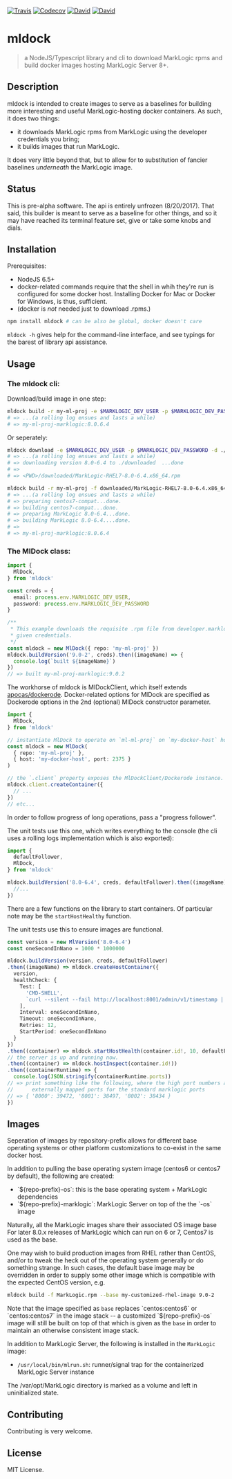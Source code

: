 [![Travis](https://img.shields.io/travis/laurelnaiad/mldock/master.svg)](https://travis-ci.org/laurelnaiad/mldock)
[![Codecov](https://img.shields.io/codecov/c/github/laurelnaiad/mldock.svg)](https://codecov.io/gh/laurelnaiad/mldock)
[![David](https://img.shields.io/david/laurelnaiad/mldock.svg)](https://david-dm.org/laurelnaiad/mldock)
[![David](https://img.shields.io/david/dev/laurelnaiad/mldock.svg)](https://david-dm.org/laurelnaiad/mldock?type=dev)
# mldock
> a NodeJS/Typescript library and cli to download MarkLogic rpms and build docker images hosting MarkLogic Server 8+.

## Description

mldock is intended to create images to serve as a baselines for building more interesting and useful MarkLogic-hosting docker containers. As such, it does two things:

* it downloads MarkLogic rpms from MarkLogic using the developer credentials you bring;
* it builds images that run MarkLogic.

It does very little beyond that, but to allow for to substitution of fancier baselines _underneath_ the MarkLogic image.

## Status

This is pre-alpha software. The api is entirely unfrozen (8/20/2017). That said, this builder is meant to serve as a baseline for other things, and so it may have reached its terminal feature set, give or take some knobs and dials.

## Installation

Prerequisites:
* NodeJS 6.5+
* docker-related commands require that the shell in whih they're run is configured for some docker host. Installing Docker for Mac or Docker for Windows, is thus, sufficient.
* (docker is _not_ needed just to download .rpms.)

```bash
npm install mldock # can be also be global, docker doesn't care
```

`mldock -h` gives help for the command-line interface, and see typings for the barest of library api assistance.

## Usage

### The mldock cli:

Download/build image in one step:
```bash
mldock build -r my-ml-proj -e $MARKLOGIC_DEV_USER -p $MARKLOGIC_DEV_PASSWORD 8.0-6.4
# => ...(a rolling log ensues and lasts a while)
# => my-ml-proj-marklogic:8.0.6.4
```

Or seperately:
```bash
mldock download -e $MARKLOGIC_DEV_USER -p $MARKLOGIC_DEV_PASSWORD -d ./downloaded 8.0-6.4
# => ...(a rolling log ensues and lasts a while)
# => downloading version 8.0-6.4 to ./downloaded  ...done
# =>
# => <PWD>/downloaded/MarkLogic-RHEL7-8.0-6.4.x86_64.rpm

mldock build -r my-ml-proj -f downloaded/MarkLogic-RHEL7-8.0-6.4.x86_64.rpm 8.0-6.4
# => ...(a rolling log ensues and lasts a while)
# => preparing centos7-compat...done.
# => building centos7-compat...done.
# => preparing MarkLogic 8.0-6.4...done.
# => building MarkLogic 8.0-6.4....done.
# =>
# => my-ml-proj-marklogic:8.0.6.4
```

### The MlDock class:

```typescript
import {
  MlDock,
} from 'mldock'

const creds = {
  email: process.env.MARKLOGIC_DEV_USER,
  password: process.env.MARKLOGIC_DEV_PASSWORD
}

/**
 * This example downloads the requisite .rpm file from developer.marklogic.com using the
 * given credentials.
 */
const mldock = new MlDock({ repo: 'my-ml-proj' })
mldock.buildVersion('9.0-2', creds).then((imageName) => {
  console.log(`built ${imageName}`)
})
// => built my-ml-proj-marklogic:9.0.2
```

The workhorse of mldock is MlDockClient, which itself extends [apocas/dockerode](https://github.com/apocas/dockerode). Docker-related options for MlDock are specified as Dockerode options in the 2nd (optional) MlDock constructor parameter.

```typescript
import {
  MlDock,
} from 'mldock'

// instantiate MlDock to operate on `ml-ml-proj` on `my-docker-host` host.
const mldock = new MlDock(
  { repo: 'my-ml-proj' },
  { host: 'my-docker-host', port: 2375 }
)

// the `.client` property exposes the MlDockClient/Dockerode instance.
mldock.client.createContainer({
  // ...
})
// etc...
```

In order to follow progress of long operations, pass a "progress follower".

The unit tests use this one, which writes everything to the console (the cli uses a rolling logs implementation which is also exported):

```typescript
import {
  defaultFollower,
  MlDock,
} from 'mldock'

mldock.buildVersion('8.0-6.4', creds, defaultFollower).then((imageName) => {
  //...
})
```

There are a few functions on the library to start containers.
Of particular note may be the `startHostHealthy` function.

The unit tests use this to ensure images are functional.

```typescript
const version = new MlVersion('8.0-6.4')
const oneSecondInNano = 1000 * 1000000

mldock.buildVersion(version, creds, defaultFollower)
.then((imageName) => mldock.createHostContainer({
  version,
  healthCheck: {
    Test: [
      'CMD-SHELL',
      `curl --silent --fail http://localhost:8001/admin/v1/timestamp || exit 1`
    ],
    Interval: oneSecondInNano,
    Timeout: oneSecondInNano,
    Retries: 12,
    StartPeriod: oneSecondInNano
  }
})
.then((container) => mldock.startHostHealth(container.id!, 10, defaultFollower))
// the server is up and running now.
.then((container) => mldock.hostInspect(container.id!))
.then((containerRuntime) => {
  console.log(JSON.stringify(containerRuntime.ports))
// => print something like the following, where the high port numbers are the
//      externally mapped ports for the standard marklogic ports
// => { '8000': 39472, '8001': 38497, '8002': 38434 }
})
```

## Images

Seperation of images by repository-prefix allows for different base operating systems or other platform customizations to co-exist in the same docker host.

In addition to pulling the base operating system image (centos6 or centos7 by default), the following are created:

* \`${repo-prefix}-os\`: this is the base operating system + MarkLogic dependencies
* \`${repo-prefix}-marklogic\`: MarkLogic Server on top of the the \`-os\` image

Naturally, all the MarkLogic images share their associated OS image base For later 8.0.x releases of MarkLogic which can run on 6 or 7, Centos7 is used as the base.

One may wish to build production images from RHEL rather than CentOS, and/or to tweak the heck out of the operating system generally or do something strange. In such cases, the default base image may be overridden in order to supply some other image which is compatible with the expected CentOS version, e.g.

```bash
mldock build -f MarkLogic.rpm --base my-customized-rhel-image 9.0-2
```

Note that the image specified as `base` replaces  \`centos:centos6\` or \`centos:centos7\` in the image stack -- a customized \`${repo-prefix}-os\` image will still be built on top of that which is given as the `base` in order to maintain an otherwise consistent image stack.

In addition to MarkLogic Server, the following is installed in the `MarkLogic` image:

* `/usr/local/bin/mlrun.sh`: runner/signal trap for the containerized MarkLogic Server instance

The /var/opt/MarkLogic directory is marked as a volume and left in uninitialized state.

## Contributing

Contributing is very welcome.

## License

MIT License.
